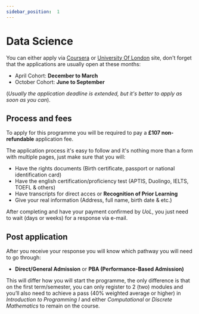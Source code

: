 ```yaml
---
sidebar_position:  1
---
```


  
# Data Science
  
You can either apply via [Coursera](https://www.coursera.org/degrees/bachelor-of-science-computer-science-london) or [University Of London](https://www.london.ac.uk/study/courses/undergraduate/bsc-computer-science#apply) site, don't forget that the applications are usually open at these months:

- April Cohort: **December to March**
- October Cohort:  **June to September**

(*Usually the application deadline is extended, but it's better to apply as soon as you can*).

## Process and fees

 To apply for this programme you will be required to pay a **£107 non-refundable** application fee.

The application process it's easy to follow and it's nothing more than a form with multiple pages, just make sure that you will:

- Have the rights documents (Birth certificate, passport or national identification card)
- Have the english certification/proficiency test (APTIS, Duolingo, IELTS, TOEFL & others)
- Have transcripts for direct acces or **Recognition of Prior Learning**
- Give your real information (Address, full name, birth date & etc.)

After completing and have your payment confirmed by *UoL*, you just need to wait (days or weeks) for a response via e-mail.

## Post application

After you receive your response you will know which pathway you will need to go through:

- **Direct/General Admission** or **PBA (Performance-Based Admission)**
  
This will differ how you will start the programme, the only difference is that on the first term/semester, you can only register to 2 (two) modules and you’ll also need to achieve a pass (40% weighted average or higher) in *Introduction to Programming I* and either *Computational* or *Discrete Mathematics* to remain on the course.
